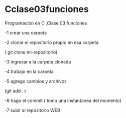 # Cclase03funciones
Programación en C ,Clase 03  funciones

  -1 crear una carpeta
  
  -2 clonar el repositorio propio en esa carpeta 

  ( git clone mi-repositorio)
  
  -3 ingresar a la carpeta clonada
  
  -4 trabajo en la carpeta
  
  -5 agrego cambios y archivos

  (git add . ) 
  
  -6 hago el commit ( tomo una instantanea del momento)
  
  -7 subir al repositorio WEB

